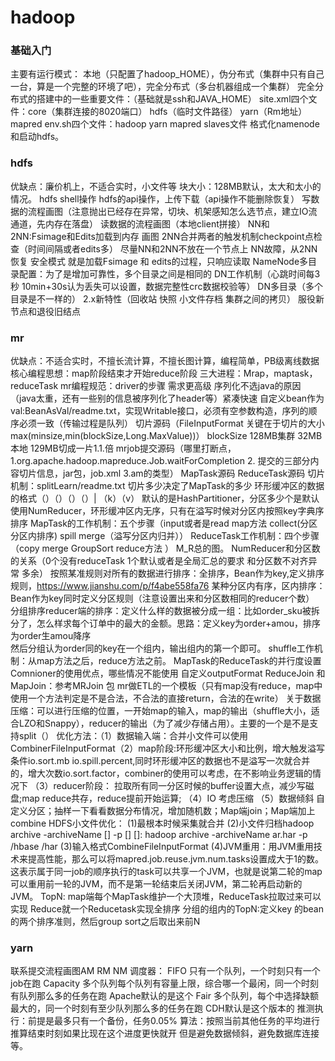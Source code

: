 # hadoop
### 基础入门
主要有运行模式：
本地（只配置了hadoop_HOME），伪分布式（集群中只有自己一台，算是一个完整的环境了吧），完全分布式（多台机器组成一个集群）
完全分布式的搭建中的一些重要文件：（基础就是ssh和JAVA_HOME）
site.xml四个文件：core（集群连接的8020端口） hdfs（临时文件路径） yarn（Rm地址） mapred
env.sh四个文件：hadoop yarn mapred
slaves文件
格式化namenode和启动hdfs。
### hdfs 
优缺点：廉价机上，不适合实时，小文件等
块大小：128MB默认，太大和太小的情况。
hdfs shell操作
hdfs的api操作，上传下载（api操作不能删除恢复）
写数据的流程画图（注意抛出已经存在异常，切块、机架感知怎么选节点，建立IO流通道，先内存在落盘）
读数据的流程画图（本地client拼接）
NN和2NN:Fsimage和Edits加载到内存 画图
2NN合并两者的触发机制checkpoint点检查（时间间隔或者edits多） 尽量NN和2NN不放在一个节点上
NN故障，从2NN恢复
安全模式 就是加载Fsimage 和 edits的过程，只响应读取
NameNode多目录配置：为了是增加可靠性，多个目录之间是相同的
DN工作机制（心跳时间每3秒 10min+30s认为丢失可以设置，数据完整性crc数据校验等）
DN多目录（多个目录是不一样的）
2.x新特性（回收站 快照 小文件存档 集群之间的拷贝）
服役新节点和退役旧结点
### mr
优缺点：不适合实时，不擅长流计算，不擅长图计算，编程简单，PB级离线数据
核心编程思想：map阶段结束才开始reduce阶段
三大进程：Mrap，maptask，reduceTask
mr编程规范：driver的步骤
需求更高级
序列化不选java的原因（java太重，还有一些别的信息被序列化了header等）紧凑快速
自定义bean作为val:BeanAsVal/readme.txt，实现Writable接口，必须有空参数构造，序列的顺序必须一致（传输过程是队列）
切片源码（FileInputFormat 关键在于切片的大小max(minsize,min(blockSize,Long.MaxValue))） blockSize 128MB集群 32MB本地 129MB切成一片1.1.倍
mrjob提交源码（哪里打断点，1.org.apache.hadoop.mapreduce.Job.waitForCompletion 2.
提交的三部分内容切片信息，jar包，job.xml 3.am的类型）
MapTask源码
ReduceTask源码
切片机制：splitLearn/readme.txt 切片多少决定了MapTask的多少
环形缓冲区的数据的格式（）（）（）（）| （k）（v） 默认的是HashPartitioner，分区多少个是默认使用NumReducer，环形缓冲区内无序，只有在溢写时候对分区内按照key字典序排序
MapTask的工作机制：五个步骤（input或者是read map方法 collect(分区 分区内排序) spill merge（溢写分区内归并））
ReduceTask工作机制：四个步骤（copy merge GroupSort reduce方法 ）
M_R总的图。
NumReducer和分区数的关系（0个没有reduceTask 1个默认或者是全局汇总的要求 和分区数不对齐异常 多余）
按照某准规则对所有的数据进行排序：全排序，Bean作为key,定义排序规则，https://www.jianshu.com/p/f4abe558fa76
某种分区内有序，区内排序：Bean作为key同时定义分区规则（注意设置出来和分区数相同的reducer个数）
分组排序reducer端的排序：定义什么样的数据被分成一组：比如order_sku被拆分了，怎么样求每个订单中的最大的金额。思路：定义key为order+amou，排序为order生amou降序   
        然后分组认为order同的key在一个组内，输出组内的第一个即可。
shuffle工作机制：从map方法之后，reduce方法之前。
MapTask的ReduceTask的并行度设置
Comnioner的使用优点，哪些情况不能使用
自定义outputFormat
ReduceJoin 和 MapJoin：参考MRJoin 包
mr做ETL的一个模板（只有map没有reduce，map中使用一个方法判定是不是合法，不合法的直接return，合法的在write）
关于数据压缩：可以进行压缩的位置，一开始map的输入，map的输出（shuffle大小，适合LZO和Snappy），reducer的输出（为了减少存储占用）。主要的一个是不是支持split（）
优化方法：（1）数据输入端：合并小文件可以使用CombinerFileInputFormat（2）map阶段:环形缓冲区大小和比例，增大触发溢写条件io.sort.mb
 io.spill.percent,同时环形缓冲区的数据也不是溢写一次就合并的，增大次数io.sort.factor，combiner的使用可以考虑，在不影响业务逻辑的情况下
 （3）reducer阶段： 拉取所有同一分区时候的buffer设置大点，减少写磁盘;map reduce共存，reduce提前开始运算;
 （4）IO 考虑压缩
 （5）数据倾斜 自定义分区；抽样一下看看数据分布情况，增加随机数；Map端join；Map端加上combine
 HDFS小文件优化：
    (1)最根本时候采集就合并
    (2)小文件归档hadoop archive -archiveName [] -p [] []:
    hadoop archive -archiveName ar.har -p /hbase /har
    (3)输入格式CombineFileInputFormat
    (4)JVM重用：用JVM重用技术来提高性能，那么可以将mapred.job.reuse.jvm.num.tasks设置成大于1的数。这表示属于同一job的顺序执行的task可以共享一个JVM，也就是说第二轮的map可以重用前一轮的JVM，而不是第一轮结束后关闭JVM，第二轮再启动新的JVM。
TopN: 
    map端每个MapTask维护一个大顶堆，ReduceTask拉取过来可以实现
    Reduce就一个Reducetask实现全排序
    分组的组内的TopN:定义key 的bean的两个排序准则，然后group sort之后取出来前N
### yarn
联系提交流程画图AM RM NM
调度器：
FIFO 只有一个队列，一个时刻只有一个job在跑
Capacity 多个队列每个队列有容量上限，综合哪一个最闲，同一个时刻有队列那么多的任务在跑 Apache默认的是这个
Fair 多个队列，每个中选择缺额最大的，同一个时刻有至少队列那么多的任务在跑 CDH默认是这个版本的
推测执行：前提是最多只有一个备份，任务0.05% 算法：按照当前其他任务的平均进行推算结束时刻如果比现在这个进度更快就开
但是避免数据倾斜，避免数据库连接等。

